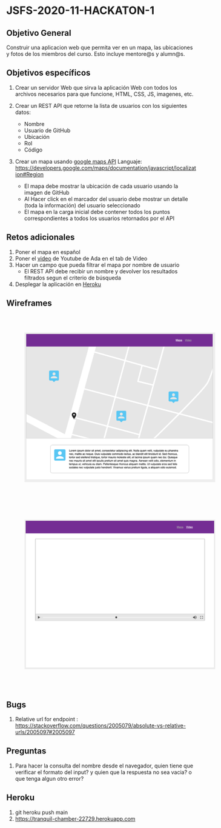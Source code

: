 # JSFS-2020-11-HACKATON-1

## Objetivo General

Construir una aplicacion web que permita ver en un mapa, las ubicaciones y fotos de los miembros del curso. Esto incluye mentore@s y alumn@s.

## Objetivos específicos

1. Crear un servidor Web que sirva la aplicación Web con todos los archivos necesarios para que funcione, HTML, CSS, JS, imagenes, etc.
1. Crear un REST API que retorne la lista de usuarios con los siguientes datos:

   - Nombre
   - Usuario de GitHub
   - Ubicación
   - Rol
   - Código

1. Crear un mapa usando [google maps API](https://developers.google.com/maps/documentation/javascript/overview#maps_map_simple-html)
Languaje: https://developers.google.com/maps/documentation/javascript/localization#Region

   - El mapa debe mostrar la ubicación de cada usuario usando la imagen de GitHub
   - Al Hacer click en el marcador del usuario debe mostrar un detalle (toda la información) del usuario seleccionado
   - El mapa en la carga inicial debe contener todos los puntos correspondientes a todos los usuarios retornados por el API

## Retos adicionales

1. Poner el mapa en español
1. Poner el [video](https://www.youtube.com/watch?v=aUu3OYkzXtw) de Youtube de Ada en el tab de Video
1. Hacer un campo que pueda filtrar el mapa por nombre de usuario
   - El REST API debe recibir un nombre y devolver los resultados filtrados segun el criterio de búsqueda
1. Desplegar la aplicación en [Heroku](https://devcenter.heroku.com/articles/deploying-nodejs)

## Wireframes

<img src="map-wireframe.png" width="900" style="padding: 3rem; margin: 0 auto"/>
<img src="video-wireframe.png" width="900" style="padding: 3rem; margin: 0 auto"/>

## Bugs
1. Relative url for endpoint : https://stackoverflow.com/questions/2005079/absolute-vs-relative-urls/2005097#2005097


## Preguntas
1. Para hacer la consulta del nombre desde el navegador, quien tiene 
que verificar el formato del input? y quien que la respuesta no sea vacia?
o que tenga algun otro error?

## Heroku
1. git heroku push main
2. https://tranquil-chamber-22729.herokuapp.com